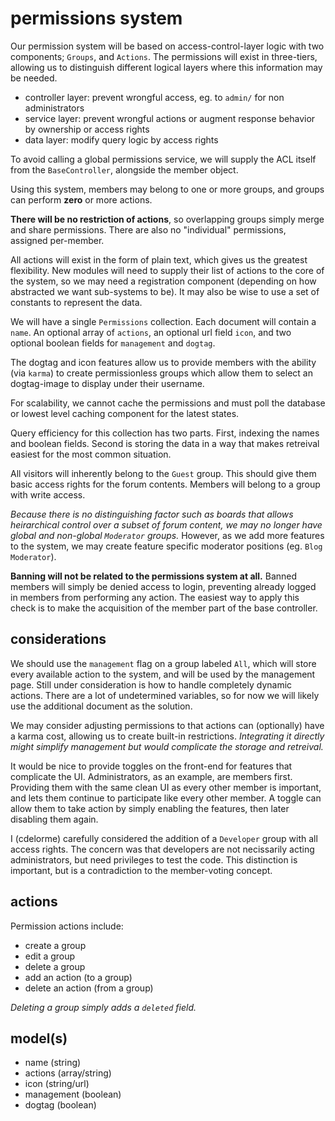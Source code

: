 
# permissions system

Our permission system will be based on access-control-layer logic with two components; `Groups`, and `Actions`.  The permissions will exist in three-tiers, allowing us to distinguish different logical layers where this information may be needed.

- controller layer: prevent wrongful access, eg. to `admin/` for non administrators
- service layer: prevent wrongful actions or augment response behavior by ownership or access rights
- data layer: modify query logic by access rights

To avoid calling a global permissions service, we will supply the ACL itself from the `BaseController`, alongside the member object.

Using this system, members may belong to one or more groups, and groups can perform **zero** or more actions.

**There will be no restriction of actions**, so overlapping groups simply merge and share permissions.  There are also no "individual" permissions, assigned per-member.

All actions will exist in the form of plain text, which gives us the greatest flexibility.  New modules will need to supply their list of actions to the core of the system, so we may need a registration component (depending on how abstracted we want sub-systems to be).  It may also be wise to use a set of constants to represent the data.

We will have a single `Permissions` collection.  Each document will contain a `name`.  An optional array of `actions`, an optional url field `icon`, and two optional boolean fields for `management` and `dogtag`.

The dogtag and icon features allow us to provide members with the ability (via `karma`) to create permissionless groups which allow them to select an dogtag-image to display under their username.

For scalability, we cannot cache the permissions and must poll the database or lowest level caching component for the latest states.

Query efficiency for this collection has two parts.  First, indexing the names and boolean fields.  Second is storing the data in a way that makes retreival easiest for the most common situation.

All visitors will inherently belong to the `Guest` group.  This should give them basic access rights for the forum contents.  Members will belong to a group with write access.

_Because there is no distinguishing factor such as boards that allows heirarchical control over a subset of forum content, we may no longer have global and non-global `Moderator` groups._  However, as we add more features to the system, we may create feature specific moderator positions (eg. `Blog Moderator`).

**Banning will not be related to the permissions system at all.**  Banned members will simply be denied access to login, preventing already logged in members from performing any action.  The easiest way to apply this check is to make the acquisition of the member part of the base controller.


## considerations

We should use the `management` flag on a group labeled `All`, which will store every available action to the system, and will be used by the management page.  Still under consideration is how to handle completely dynamic actions.  There are a lot of undetermined variables, so for now we will likely use the additional document as the solution.

We may consider adjusting permissions to that actions can (optionally) have a karma cost, allowing us to create built-in restrictions.  _Integrating it directly might simplify management but would complicate the storage and retreival._

It would be nice to provide toggles on the front-end for features that complicate the UI.  Administrators, as an example, are members first.  Providing them with the same clean UI as every other member is important, and lets them continue to participate like every other member.  A toggle can allow them to take action by simply enabling the features, then later disabling them again.

I (cdelorme) carefully considered the addition of a `Developer` group with all access rights.  The concern was that developers are not necissarily acting administrators, but need privileges to test the code.  This distinction is important, but is a contradiction to the member-voting concept.


## actions

Permission actions include:

- create a group
- edit a group
- delete a group
- add an action (to a group)
- delete an action (from a group)

_Deleting a group simply adds a `deleted` field._


## model(s)

- name (string)
- actions (array/string)
- icon (string/url)
- management (boolean)
- dogtag (boolean)
